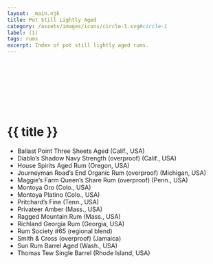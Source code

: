 ```yaml
---
layout: _main.njk
title: Pot Still Lightly Aged
category: /assets/images/icons/circle-1.svg#circle-1
label: (1)
tags: rums
excerpt: Index of pot still lightly aged rums.
---
```

<!-- markdownlint-disable MD025 -->
# {{ title }}<icon-l space="1em" label="(1)"><span class="with-icon"><svg class="icon"><use href="/assets/images/icons/circle-1.svg#circle-1"></use></svg></span></icon-l>
<!-- markdownlint-disable MD025 -->

<div class="index col-2">

* Ballast Point Three Sheets Aged (Calif., USA)
* Diablo&rsquo;s Shadow Navy Strength (overproof) (Calif., USA)
* House Spirits Aged Rum (Oregon, USA)
* Journeyman Road&rsquo;s End Organic Rum (overproof) (Michigan, USA)
* Maggie&rsquo;s Farm Queen&rsquo;s Share Rum (overproof) (Penn., USA)
* Montoya Oro (Colo., USA)
* Montoya Platino (Colo., USA)
* Pritchard&rsquo;s Fine (Tenn., USA)
* Privateer Amber (Mass., USA)
* Ragged Mountain Rum (Mass., USA)
* Richland Georgia Rum (Georgia, USA)
* Rum Society #65 (regional blend)
* Smith & Cross (overproof) (Jamaica)
* Sun Rum Barrel Aged (Wash., USA)
* Thomas Tew Single Barrel (Rhode Island, USA)

</div>
